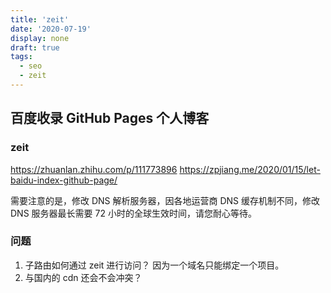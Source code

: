 ```yaml
---
title: 'zeit'
date: '2020-07-19'
display: none
draft: true
tags:
  - seo
  - zeit
---
```


## 百度收录 GitHub Pages 个人博客

### zeit

https://zhuanlan.zhihu.com/p/111773896
https://zpjiang.me/2020/01/15/let-baidu-index-github-page/

需要注意的是，修改 DNS 解析服务器，因各地运营商 DNS 缓存机制不同，修改 DNS 服务器最长需要 72 小时的全球生效时间，请您耐心等待。

### 问题

1. 子路由如何通过 zeit 进行访问？ 因为一个域名只能绑定一个项目。
2. 与国内的 cdn 还会不会冲突？
